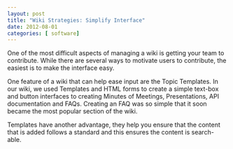 ```yaml
---
layout: post
title: "Wiki Strategies: Simplify Interface"
date: 2012-08-01
categories: [ software]
---
```

One of the most difficult aspects of managing a wiki is getting your team to contribute. While there are several ways to motivate users to contribute, the easiest is to make the interface easy.

One feature of a wiki that can help ease input are the Topic Templates. In our wiki, we used Templates and HTML forms to create a simple text-box and button interfaces to creating Minutes of Meetings, Presentations, API documentation and FAQs. Creating an FAQ was so simple that it soon became the most popular section of the wiki. 

Templates have another advantage, they help you ensure that the content that is added follows a standard and this ensures the content is search-able. 
